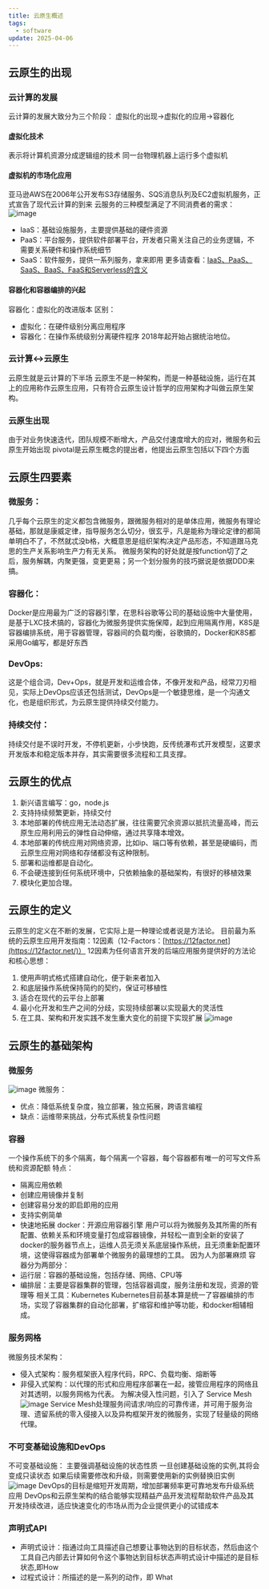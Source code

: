 ```yaml
---
title: 云原生概述
tags:
  - software
update: 2025-04-06
---
```

## 云原生的出现
### 云计算的发展
云计算的发展大致分为三个阶段：
虚拟化的出现-&gt;虚拟化的应用-&gt;容器化
#### 虚拟化技术
表示将计算机资源分成逻辑组的技术
同一台物理机器上运行多个虚拟机
#### 虚拟机的市场化应用
亚马逊AWS在2006年公开发布S3存储服务、SQS消息队列及EC2虚拟机服务，正式宣告了现代云计算的到来
云服务的三种模型满足了不同消费者的需求：
![image](https://picture.zhaozhan.site/cloud-service-three-infra.png)
* IaaS：基础设施服务，主要提供基础的硬件资源
* PaaS：平台服务，提供软件部署平台，开发者只需关注自己的业务逻辑，不需要关系硬件和操作系统细节
* SaaS：软件服务，提供一系列服务，拿来即用
更多请查看：[IaaS、PaaS、SaaS、BaaS、FaaS和Serverless的含义](https://blog.csdn.net/weixin_43972437/article/details/103307609)
#### 容器化和容器编排的兴起
容器化：虚拟化的改进版本
区别：
* 虚拟化：在硬件级别分离应用程序
* 容器化：在操作系统级别分离硬件程序
2018年起开始占据统治地位。
### 云计算<->云原生
云原生就是云计算的下半场
云原生不是一种架构，而是一种基础设施，运行在其上的应用称作云原生应用，只有符合云原生设计哲学的应用架构才叫做云原生架构。
### 云原生出现
由于对业务快速迭代，团队规模不断增大，产品交付速度增大的应对，微服务和云原生开始出现
pivotal是云原生概念的提出者，他提出云原生包括以下四个方面
## 云原生四要素
### 微服务：
几乎每个云原生的定义都包含微服务，跟微服务相对的是单体应用，微服务有理论基础，那就是康威定律，指导服务怎么切分，很玄乎，凡是能称为理论定律的都简单明白不了，不然就忒没b格，大概意思是组织架构决定产品形态，不知道跟马克思的生产关系影响生产力有无关系。
微服务架构的好处就是按function切了之后，服务解耦，内聚更强，变更更易；另一个划分服务的技巧据说是依据DDD来搞。
### 容器化：
Docker是应用最为广泛的容器引擎，在思科谷歌等公司的基础设施中大量使用，是基于LXC技术搞的，容器化为微服务提供实施保障，起到应用隔离作用，K8S是容器编排系统，用于容器管理，容器间的负载均衡，谷歌搞的，Docker和K8S都采用Go编写，都是好东西
### DevOps:
这是个组合词，Dev+Ops，就是开发和运维合体，不像开发和产品，经常刀刃相见，实际上DevOps应该还包括测试，DevOps是一个敏捷思维，是一个沟通文化，也是组织形式，为云原生提供持续交付能力。
### 持续交付：
持续交付是不误时开发，不停机更新，小步快跑，反传统瀑布式开发模型，这要求开发版本和稳定版本并存，其实需要很多流程和工具支撑。
## 云原生的优点
1. 新兴语言编写：go，node.js
2. 支持持续频繁更新，持续交付
3. 本地部署的传统应用无法动态扩展，往往需要冗余资源以抵抗流量高峰，而云原生应用利用云的弹性自动伸缩，通过共享降本增效。
4. 本地部署的传统应用对网络资源，比如ip、端口等有依赖，甚至是硬编码，而云原生应用对网络和存储都没有这种限制。
5. 部署和运维都是自动化。
6. 不会硬连接到任何系统环境中，只依赖抽象的基础架构，有很好的移植效果
7. 模块化更加合理。
## 云原生的定义
云原生的定义在不断的发展，它实际上是一种理论或者说是方法论。
目前最为系统的云原生应用开发指南：12因素（12-Factors：[https://12factor.net](https://12factor.net/)）
12因素为任何语言开发的后端应用服务提供好的方法论和核心思想：
1. 使用声明式格式搭建自动化，便于新来者加入
2. 和底层操作系统保持简约的契约，保证可移植性
3. 适合在现代的云平台上部署
4. 最小化开发和生产之间的分歧，实现持续部署以实现最大的灵活性
5. 在工具、架构和开发实践不发生重大变化的前提下实现扩展
![image](https://picture.zhaozhan.site/cloud-service-factors.png)
## 云原生的基础架构
### 微服务
![image](https://picture.zhaozhan.site/micro-service.png)
微服务：
* 优点：降低系统复杂度，独立部署，独立拓展，跨语言编程
* 缺点：运维带来挑战，分布式系统复杂性问题
### 容器
一个操作系统下的多个隔离，每个隔离一个容器，每个容器都有唯一的可写文件系统和资源配额
特点：
* 隔离应用依赖
* 创建应用镜像并复制
* 创建容易分发的即启即用的应用
* 支持实例简单
* 快速地拓展
docker：开源应用容器引擎
用户可以将为微服务及其所需的所有配置、依赖关系和环境变量打包成容器镜像，并轻松一直到全新的安装了docker的服务器节点上，运维人员无须关系底层操作系统，且无须重新配置环境，这使得容器成为部署单个微服务的最理想的工具。
因为人为部署麻烦
容器分为两部分：
* 运行层：容器的基础设施，包括存储、网络、CPU等
* 编排层：主要是容器集群的管理，包括容器调度，服务注册和发现，资源的管理等
相关工具：Kubernetes
Kubernetes目前基本算是统一了容器编排的市场，实现了容器集群的自动化部署，扩缩容和维护等功能，和docker相辅相成。
### 服务网格
微服务技术架构：
* 侵入式架构：服务框架嵌入程序代码，RPC、负载均衡、熔断等
* 非侵入式架构：以代理的形式和应用程序部署在一起，接管应用程序的网络且对其透明，以服务网格为代表。
为解决侵入性问题，引入了 Service Mesh
![image](https://picture.zhaozhan.site/service-mesh.png)
Service Mesh处理服务间请求/响应的可靠传递，并可用于服务治理、遗留系统的零入侵接入以及异构框架开发的微服务，实现了轻量级的网络代理。
### 不可变基础设施和DevOps
不可变基础设施：
主要强调基础设施的状态性质
一旦创建基础设施的实例,其将会变成只读状态
如果后续需要修改和升级，则需要使用新的实例替换旧实例
![image](https://picture.zhaozhan.site/devops.png)
DevOps的目标是缩短开发周期，增加部署频率更可靠地发布升级系统应用
DevOps和云原生架构的结合能够实现精益产品开发流程帮助软件产品及其开发持续改进，适应快速变化的市场从而为企业提供更小的试错成本
### 声明式API
* 声明式设计：指通过向工具描述自己想要让事物达到的目标状态，然后由这个工具自己内部去计算如何令这个事物达到目标状态声明式设计中描述的是目标状态,即How
* 过程式设计：所描述的是一系列的动作，即 What